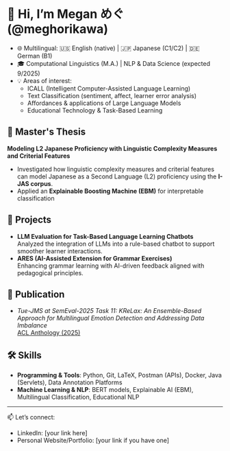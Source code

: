 # 👋 Hi, I’m Megan めぐ (@meghorikawa)

- 🌐 Multilingual: 🇺🇸 English (native) | 🇯🇵 Japanese (C1/C2) | 🇩🇪 German (B1)  
- 🎓 Computational Linguistics (M.A.) | NLP & Data Science (expected 9/2025) 
- 💡 Areas of interest:  
  - ICALL (Intelligent Computer-Assisted Language Learning)  
  - Text Classification (sentiment, affect, learner error analysis)  
  - Affordances & applications of Large Language Models  
  - Educational Technology & Task-Based Learning  

## 📖 Master's Thesis
**Modeling L2 Japanese Proficiency with Linguistic Complexity Measures and Criterial Features**  
- Investigated how linguistic complexity measures and criterial features can model Japanese as a Second Language (L2) proficiency using the **I-JAS corpus**.  
- Applied an **Explainable Boosting Machine (EBM)** for interpretable classification
  
## 🔭 Projects
- **LLM Evaluation for Task-Based Language Learning Chatbots**  
  Analyzed the integration of LLMs into a rule-based chatbot to support smoother learner interactions.  
- **ARES (AI-Assisted Extension for Grammar Exercises)**  
  Enhancing grammar learning with AI-driven feedback aligned with pedagogical principles.  

## 📄 Publication
- *Tue-JMS at SemEval-2025 Task 11: KReLax: An Ensemble-Based Approach for Multilingual Emotion Detection and Addressing Data Imbalance*  
  [ACL Anthology (2025)]([https://aclanthology.org/](https://aclanthology.org/2025.semeval-1.113/))  

## 🛠️ Skills
- **Programming & Tools**: Python, Git, LaTeX, Postman (APIs), Docker, Java (Servlets), Data Annotation Platforms  
- **Machine Learning & NLP**: BERT models, Explainable AI (EBM), Multilingual Classification, Educational NLP  

---

📫 Let’s connect:  
- LinkedIn: [your link here]  
- Personal Website/Portfolio: [your link if you have one]  



<!---
meghorikawa/meghorikawa is a ✨ special ✨ repository because its `README.md` (this file) appears on your GitHub profile.
You can click the Preview link to take a look at your changes.
--->
